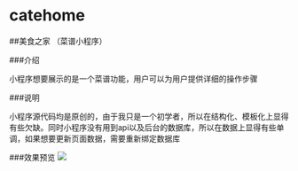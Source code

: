 # catehome
##美食之家 （菜谱小程序）


###介绍

小程序想要展示的是一个菜谱功能，用户可以为用户提供详细的操作步骤

###说明

小程序源代码均是原创的，由于我只是一个初学者，所以在结构化、模板化上显得有些欠缺。同时小程序没有用到api以及后台的数据库，所以在数据上显得有些单调，如果想要更新页面数据，需要重新绑定数据库

###效果预览
![](catehome/demo-pic/detail.jpg)
